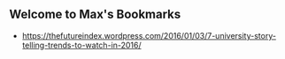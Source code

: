 ## Welcome to Max's Bookmarks

* https://thefutureindex.wordpress.com/2016/01/03/7-university-story-telling-trends-to-watch-in-2016/
